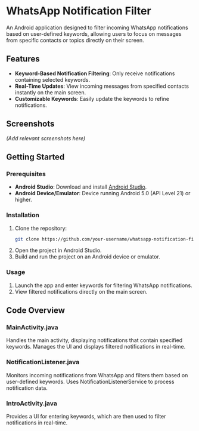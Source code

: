# WhatsApp Notification Filter

An Android application designed to filter incoming WhatsApp notifications based on user-defined keywords, allowing users to focus on messages from specific contacts or topics directly on their screen.

## Features

- **Keyword-Based Notification Filtering**: Only receive notifications containing selected keywords.
- **Real-Time Updates**: View incoming messages from specified contacts instantly on the main screen.
- **Customizable Keywords**: Easily update the keywords to refine notifications.

## Screenshots
*(Add relevant screenshots here)*

## Getting Started

### Prerequisites
- **Android Studio**: Download and install [Android Studio](https://developer.android.com/studio).
- **Android Device/Emulator**: Device running Android 5.0 (API Level 21) or higher.

### Installation
1. Clone the repository:
   ```bash
   git clone https://github.com/your-username/whatsapp-notification-filter.git
2. Open the project in Android Studio.
3. Build and run the project on an Android device or emulator.

### Usage
1. Launch the app and enter keywords for filtering WhatsApp notifications.
2. View filtered notifications directly on the main screen.

## Code Overview
### MainActivity.java
Handles the main activity, displaying notifications that contain specified keywords. Manages the UI and displays filtered notifications in real-time.

### NotificationListener.java
Monitors incoming notifications from WhatsApp and filters them based on user-defined keywords. Uses NotificationListenerService to process notification data.

### IntroActivity.java
Provides a UI for entering keywords, which are then used to filter notifications in real-time.

